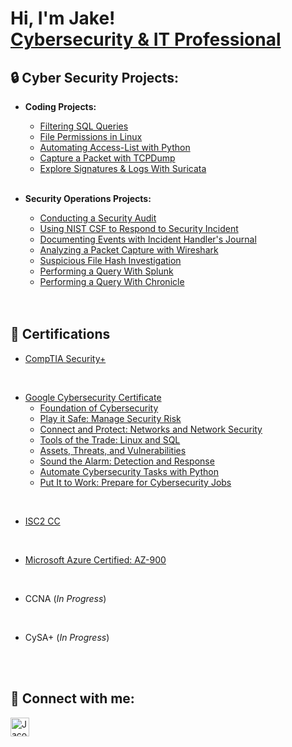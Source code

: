 
<h1>Hi, I'm Jake! <br/><a href="https://www.linkedin.com/in/jacob-k-4a8396177/">Cybersecurity & IT Professional</a>


 
<h2>🔒 Cyber Security Projects:</h2>

  - <b>Coding Projects:</b>
    - [Filtering SQL Queries](https://github.com/JacobDKing/ApplyFiltersSQL)
    - [File Permissions in Linux](https://github.com/JacobDKing/FilePermissionsLinux)
    - [Automating Access-List with Python](https://github.com/JacobDKing/AutomatedAccessList-Python)
    - [Capture a Packet with TCPDump](https://github.com/JacobDKing/CapturePacketWithTcpdump)
    - [Explore Signatures & Logs With Suricata](https://github.com/JacobDKing/ExploreSignaturesAndLogsWithSuricata)

    
    <br />
  
  - <b>Security Operations Projects:</b>
    - [Conducting a Security Audit](https://github.com/JacobDKing/InternalAuditTest)
    - [Using NIST CSF to Respond to Security Incident](https://github.com/JacobDKing/NISTcsfIncidentResponse)
    - [Documenting Events with Incident Handler's Journal](https://github.com/JacobDKing/IncidentHandlersJournal)
    - [Analyzing a Packet Capture with Wireshark](https://github.com/JacobDKing/AnalyzePacketWithWireshark)
    - [Suspicious File Hash Investigation](https://github.com/JacobDKing/InvestigatingSuspiciousFileHash)
    - [Performing a Query With Splunk](https://github.com/JacobDKing/QueryWithSplunk)
    - [Performing a Query With Chronicle](https://github.com/JacobDKing/QueryWithChronicle)
    
    <br />
    <br />
    
<h2>📃 Certifications</h2>


- [CompTIA Security+](https://www.credly.com/badges/eedb4383-fc9d-46e7-b308-ec59273afa99)

<br />

- [Google Cybersecurity Certificate](https://www.coursera.org/account/accomplishments/specialization/certificate/TCVUUELKAAVX)
    - [Foundation of Cybersecurity](https://coursera-certificate-images.s3.amazonaws.com/NBFRTYXU9XV5)
    - [Play it Safe: Manage Security Risk](https://coursera-certificate-images.s3.amazonaws.com/3W2VG74BFE76)
    - [Connect and Protect: Networks and Network Security](https://www.coursera.org/account/accomplishments/certificate/37SZ62Y5NARC)
    - [Tools of the Trade: Linux and SQL](https://www.coursera.org/account/accomplishments/certificate/UHMG3Y646NED)
    - [Assets, Threats, and Vulnerabilities](https://www.coursera.org/account/accomplishments/certificate/PP83XB5X55MW)
    - [Sound the Alarm: Detection and Response](https://www.coursera.org/account/accomplishments/certificate/Z4M5N2WFPD5J)
    - [Automate Cybersecurity Tasks with Python](https://www.coursera.org/account/accomplishments/certificate/M8DLLKM234DS)
    - [Put It to Work: Prepare for Cybersecurity Jobs](https://www.coursera.org/account/accomplishments/certificate/ZJP4PFCNBS93)

<br />

- [ISC2 CC](https://cpe.isc2.org/digitalcert)

<br />

- [Microsoft Azure Certified: AZ-900](https://learn.microsoft.com/en-us/users/jacobking-7440/credentials/a2504f8d7b5644cb) 
  
<br />

- CCNA (*In Progress*)

<br />

- CySA+ (*In Progress*)

<br />
<br />
  
<h2> 🤳 Connect with me:</h2>

[<img align="" alt="JacobKing | LinkedIn" width="30px" src="https://cdn.jsdelivr.net/npm/simple-icons@v3/icons/linkedin.svg" />][linkedin]

[linkedin]: https://www.linkedin.com/in/jacob-k-4a8396177/

<!--
**JacobDKing/JacobDKing** is a ✨ _special_ ✨ repository because its `README.md` (this file) appears on your GitHub profile.

Here are some ideas to get you started:

- 🔭 I’m currently working on ...
- 🌱 I’m currently learning ...
- 👯 I’m looking to collaborate on ...
- 🤔 I’m looking for help with ...
- 💬 Ask me about ...
- 📫 How to reach me: ...
- 😄 Pronouns: ...
- ⚡ Fun fact: ...
-->
